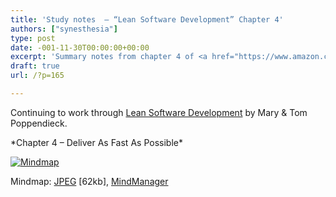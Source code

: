```yaml
---
title: 'Study notes  – “Lean Software Development” Chapter 4'
authors: ["synesthesia"]
type: post
date: -001-11-30T00:00:00+00:00
excerpt: 'Summary notes from chapter 4 of <a href="https://www.amazon.co.uk/exec/obidos/ASIN/0321150783/ref%3Dase%5Ffivegocrazyinmid">Lean Software Development</a> by Mary and Tom Poppendieck'
draft: true
url: /?p=165

---
```

Continuing to work through [Lean Software Development][1] by Mary & Tom Poppendieck.

\*Chapter 4 &#8211; Deliver As Fast As Possible\*

<div class="inlineimg">
  <a target="_blank" href="https://www.julian.elve.dial.pipex.com/mindmaps/leanswdev/LeanSoftwareDevMM04.jpg"><img align="center" src="https://www.julian.elve.dial.pipex.com/mindmaps/leanswdev/LeanSoftwareDevMMthmb04.jpg" alt="Mindmap" /></a></p> 
  
  <div class="caption">
    Mindmap: <a target="_blank"  title="Open JPEG of Mindmap in a new Window" href="https://www.julian.elve.dial.pipex.com/mindmaps/leanswdev/LeanSoftwareDevMM04.jpg">JPEG</a> [62kb], <a  title="Link to MindManager file of mind map" href="https://www.julian.elve.dial.pipex.com/mindmaps/leanswdev/Lean Software Development.mmp">MindManager</a>
  </div>
</div>

 [1]: https://www.synesthesia.co.uk/library/archives/000197.php